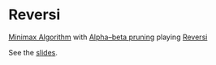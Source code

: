 # Reversi
[Minimax Algorithm](http://en.wikipedia.org/wiki/Minimax) with [Alpha–beta pruning](http://en.wikipedia.org/wiki/Alpha%E2%80%93beta_pruning) playing [Reversi](http://en.wikipedia.org/wiki/Reversi)

See the [slides](https://docs.google.com/presentation/d/1jgsLrwoHIvaQQxeE-NoIqQgqamd5LwJTLsCB_1pyXt0/edit?usp=sharing).
